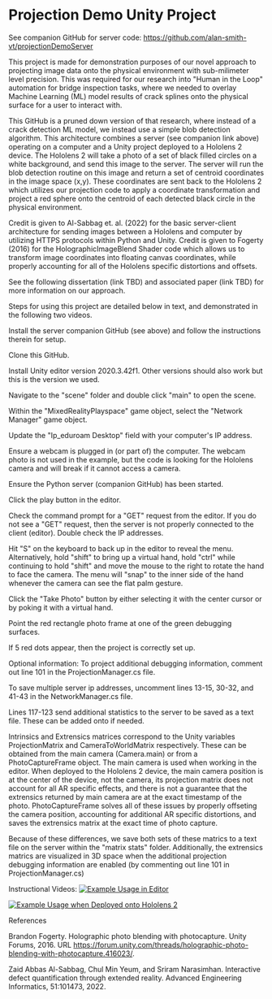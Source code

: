 # Projection Demo Unity Project

See companion GitHub for server code: https://github.com/alan-smith-vt/projectionDemoServer

This project is made for demonstration purposes of our novel approach to 
projecting image data onto the physical environment with sub-milimeter level
precision. This was required for our research into "Human in the Loop" automation
for bridge inspection tasks, where we needed to overlay Machine Learning (ML) model 
results of crack splines onto the physical surface for a user to interact with.

This GitHub is a pruned down version of that research, where instead of a crack
detection ML model, we instead use a simple blob detection algorithm. This 
architecture combines a server (see companion link above) operating on a computer
 and a Unity project deployed to a Hololens 2 device. The Hololens 2 will take a 
 photo of a set of black filled circles on a white background, and send this image
 to the server. The server will run the blob detection routine on this image and 
 return a set of centroid coordinates in the image space (x,y). These coordinates
 are sent back to the Hololens 2 which utilizes our projection code to apply a 
 coordinate transformation and project a red sphere onto the centroid of each 
 detected black circle in the physical environment.
 
 Credit is given to Al-Sabbag et. al. (2022) for the basic server-client architecture 
 for sending images between a Hololens and computer by utilizing HTTPS protocols within 
 Python and Unity. Credit is given to Fogerty (2016) for the HolographicImageBlend Shader code
 which allows us to transform image coordinates into floating canvas coordinates, 
 while properly accounting for all of the Hololens specific distortions and offsets.
 
 See the following dissertation (link TBD) and associated paper (link TBD) for more
 information on our approach.
 
 Steps for using this project are detailed below in text, and demonstrated in the following two videos.
 
 Install the server companion GitHub (see above) and follow the instructions therein for setup.
 
 Clone this GitHub.
 
 Install Unity editor version 2020.3.42f1. Other versions should also work but this is the version we used.
 
 Navigate to the "scene" folder and double click "main" to open the scene.
 
 Within the "MixedRealityPlayspace" game object, select the "Network Manager" game object.
 
 Update the "Ip_eduroam Desktop" field with your computer's IP address.
 
 Ensure a webcam is plugged in (or part of) the computer. The webcam photo is not used in the example, 
 but the code is looking for the Hololens camera and will break if it cannot access a camera.
 
 Ensure the Python server (companion GitHub) has been started. 
 
 Click the play button in the editor.
 
 Check the command prompt for a "GET" request from the editor. If you do not see a "GET" request,
 then the server is not properly connected to the client (editor). Double check the IP addresses.
 
 Hit "S" on the keyboard to back up in the editor to reveal the menu. Alternatively, hold "shift" to
 bring up a virtual hand, hold "ctrl" while continuing to hold "shift" and move the mouse to the right
 to rotate the hand to face the camera. The menu will "snap" to the inner side of the hand whenever the
 camera can see the flat palm gesture.
 
 Click the "Take Photo" button by either selecting it with the center cursor or by poking it with a virtual hand.
 
 Point the red rectangle photo frame at one of the green debugging surfaces.
 
 If 5 red dots appear, then the project is correctly set up.
 
 Optional information:
 To project additional debugging information, comment out line 101 in the ProjectionManager.cs file.
 
 To save multiple server ip addresses, uncomment lines 13-15, 30-32, and 41-43 in the NetworkManager.cs file.
 
 Lines 117-123 send additional statistics to the server to be saved as a text file. These can be added onto if needed.
 
 Intrinsics and Extrensics matrices correspond to the Unity variables ProjectionMatrix and CameraToWorldMatrix respectively.
 These can be obtained from the main camera (Camera.main) or from a PhotoCaptureFrame object. The main camera is used when
 working in the editor. When deployed to the Hololens 2 device, the main camera position is at the center of the device, not
 the camera, its projection matrix does not account for all AR specific effects, and there is not a guarantee that the extrensics
 returned by main camera are at the exact timestamp of the photo. PhotoCaptureFrame solves all of these issues by properly offseting
 the camera position, accounting for additional AR specific distortions, and saves the extrensics matrix at the exact time of photo 
 capture.
 
 Because of these differences, we save both sets of these matrics to a text file on the server within the "matrix stats" folder. 
 Additionally, the extrensics matrics are visualized in 3D space when the additional projection debugging information are enabled 
 (by commenting out line 101 in ProjectionManager.cs)
 
 Instructional Videos:
 [![Example Usage in Editor](https://i.ytimg.com/vi/fHQKfhuzAUc/maxresdefault.jpg)](https://www.youtube.com/watch?v=fHQKfhuzAUc&ab_channel=AlanSmith)
 
 [![Example Usage when Deployed onto Hololens 2](https://i.ytimg.com/vi/NEtJXZsc2X8/maxresdefault.jpg)](https://www.youtube.com/watch?v=v=NEtJXZsc2X8&ab_channel=AlanSmith)
 
References
 
Brandon Fogerty. Holographic photo blending with photocapture.
Unity Forums, 2016. URL https://forum.unity.com/threads/holographic-photo-blending-with-photocapture.416023/.

Zaid Abbas Al-Sabbag, Chul Min Yeum, and Sriram Narasimhan. Interactive defect
quantification through extended reality. Advanced Engineering Informatics, 51:101473,
2022.